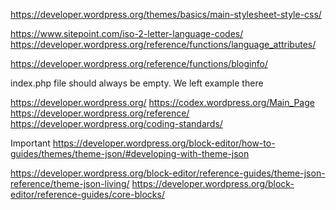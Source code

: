 https://developer.wordpress.org/themes/basics/main-stylesheet-style-css/

https://www.sitepoint.com/iso-2-letter-language-codes/
https://developer.wordpress.org/reference/functions/language_attributes/

https://developer.wordpress.org/reference/functions/bloginfo/

index.php file should always be empty. We left example there

https://developer.wordpress.org/
https://codex.wordpress.org/Main_Page
https://developer.wordpress.org/reference/
https://developer.wordpress.org/coding-standards/

Important
https://developer.wordpress.org/block-editor/how-to-guides/themes/theme-json/#developing-with-theme-json

https://developer.wordpress.org/block-editor/reference-guides/theme-json-reference/theme-json-living/
https://developer.wordpress.org/block-editor/reference-guides/core-blocks/
